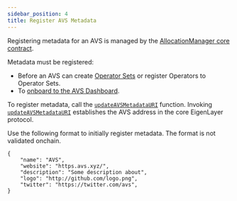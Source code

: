 ```yaml
---
sidebar_position: 4
title: Register AVS Metadata
---
```


Registering metadata for an AVS is managed by the [AllocationManager core contract](../../concepts/eigenlayer-contracts/core-contracts.md).  

Metadata must be registered:
* Before an AVS can create [Operator Sets](../../../../products/eigenlayer/concepts/operator-sets/operator-sets-concept.md) or register Operators to Operator Sets. 
* To [onboard to the AVS Dashboard](../publish/onboard-avs-dashboard.md).

To register metadata, call the [`updateAVSMetadataURI`](https://github.com/Layr-Labs/eigenlayer-contracts/blob/9a19503e2a4467f0be938f72e80b11768b2e47f9/docs/core/AllocationManager.md#avs-metadata) function. Invoking [`updateAVSMetadataURI`](https://github.com/Layr-Labs/eigenlayer-contracts/blob/9a19503e2a4467f0be938f72e80b11768b2e47f9/docs/core/AllocationManager.md#avs-metadata)
establishes the AVS address in the core EigenLayer protocol.

Use the following format to initially register metadata. The format is not validated onchain. 

```
{
    "name": "AVS",
    "website": "https.avs.xyz/",
    "description": "Some description about",
    "logo": "http://github.com/logo.png",
    "twitter": "https://twitter.com/avs",
}
```